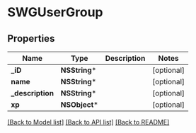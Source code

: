 # SWGUserGroup

## Properties
Name | Type | Description | Notes
------------ | ------------- | ------------- | -------------
**_iD** | **NSString*** |  | [optional] 
**name** | **NSString*** |  | [optional] 
**_description** | **NSString*** |  | [optional] 
**xp** | **NSObject*** |  | [optional] 

[[Back to Model list]](../README.md#documentation-for-models) [[Back to API list]](../README.md#documentation-for-api-endpoints) [[Back to README]](../README.md)


